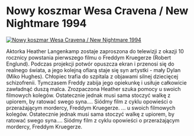 Nowy koszmar Wesa Cravena / New Nightmare 1994 
=============
[![Nowy koszmar Wesa Cravena / New Nightmare 1994 ](http://vidos.pl/images/player.gif)](http://vidos.pl/nowy-koszmar-wesa-cravena-new-nightmare-1994)

 Aktorka Heather Langenkamp zostaje zaproszona do telewizji z okazji 10 rocznicy powstania pierwszego filmu o Freddym Kruegerze (Robert Englund). Podczas projekcji potwór opuszcza ekran i przenosi się do realnego świata, a jego kolejną ofiarą staje się syn artystki - mały Dylan (Miko Hughes). Chłopiec trafia do szpitala z objawami silnej dziecięcej schizofrenii. Tymczasem Freddy zabija jego opiekunkę i usiłuje całkowicie zawładnąć duszą malca. Zrozpaczona Heather szuka pomocy u swoich filmowych kolegów. Ostatecznie jednak musi sama stoczyć walkę z upiorem, by ratować swego syna.... Siódmy film z cyklu opowieści o przerażającym mordercy, Freddym Kruegerze.  ... u swoich filmowych kolegów. Ostatecznie jednak musi sama stoczyć walkę z upiorem, by ratować swego syna.... Siódmy film z cyklu opowieści o przerażającym mordercy, Freddym Kruegerze.
